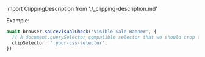import ClippingDescription from './\_clipping-description.md'

<ClippingDescription />

Example:

```ts
await browser.sauceVisualCheck('Visible Sale Banner', {
  // A document.querySelector compatible selector that we should crop the screenshot to
  clipSelector: '.your-css-selector',
})
```

